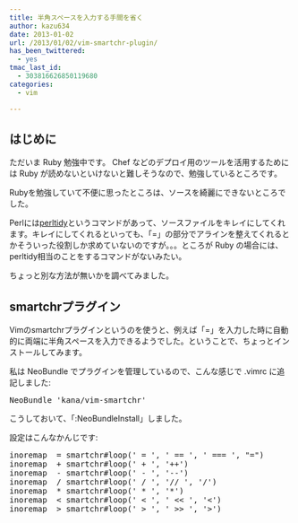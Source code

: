 ```yaml
---
title: 半角スペースを入力する手間を省く
author: kazu634
date: 2013-01-02
url: /2013/01/02/vim-smartchr-plugin/
has_been_twittered:
  - yes
tmac_last_id:
  - 303816626850119680
categories:
  - vim

---
```

## はじめに

ただいま Ruby 勉強中です。 Chef などのデプロイ用のツールを活用するためには Ruby が読めないといけないと難しそうなので、勉強しているところです。

Rubyを勉強していて不便に思ったところは、ソースを綺麗にできないところでした。

Perlには<a href="http://perltidy.sourceforge.net/" onclick="__gaTracker('send', 'event', 'outbound-article', 'http://perltidy.sourceforge.net/', 'perltidy');">perltidy</a>というコマンドがあって、ソースファイルをキレイにしてくれます。キレイにしてくれるといっても、「=」の部分でアラインを整えてくれるとかそういった役割しか求めていないのですが。。。ところが Ruby の場合には、perltidy相当のことをするコマンドがないみたい。

ちょっと別な方法が無いかを調べてみました。

## smartchrプラグイン

Vimのsmartchrプラグインというのを使うと、例えば「=」を入力した時に自動的に両端に半角スペースを入力できるようでした。ということで、ちょっとインストールしてみます。

私は NeoBundle でプラグインを管理しているので、こんな感じで .vimrc に追記しました:

<pre>NeoBundle 'kana/vim-smartchr'</pre>

こうしておいて、「:NeoBundleInstall」しました。

設定はこんなかんじです:

<pre>inoremap  = smartchr#loop(' = ', ' == ', ' === ', "=")
inoremap  + smartchr#loop(' + ', '++')
inoremap  - smartchr#loop(' - ', '--')
inoremap  / smartchr#loop(' / ', '// ', '/')
inoremap  * smartchr#loop(' * ', '*')
inoremap  &lt; smartchr#loop(' &lt; ', ' &lt;&lt; ', '&lt;')
inoremap  &gt; smartchr#loop(' &gt; ', ' &gt;&gt; ', '&gt;')</pre>